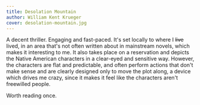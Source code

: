 ```yaml
---
title: Desolation Mountain
author: William Kent Krueger
cover: desolation-mountain.jpg
---
```

A decent thriller. Engaging and fast-paced. It's set locally to where I ~~live~~ lived, in an area that's not often written about in mainstream novels, which makes it interesting to me. It also takes place on a reservation and depicts the Native American characters in a clear-eyed and sensitive way. However, the characters are flat and predictable, and often perform actions that don't make sense and are clearly designed only to move the plot along, a device which drives me crazy, since it makes it feel like the characters aren't freewilled people. 

Worth reading once.
